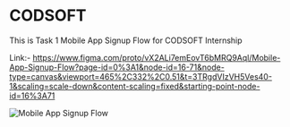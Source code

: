 # CODSOFT
This is Task 1 Mobile App Signup Flow for CODSOFT Internship

Link:- https://www.figma.com/proto/vX2ALi7emEovT6bMRQ9Aql/Mobile-App-Signup-Flow?page-id=0%3A1&node-id=16-71&node-type=canvas&viewport=465%2C332%2C0.51&t=3TRgdVIzVH5Ves40-1&scaling=scale-down&content-scaling=fixed&starting-point-node-id=16%3A71

![Mobile App Signup Flow](https://github.com/user-attachments/assets/51ac4aa1-f4d1-4413-b540-342cfd7c4c20)
